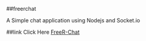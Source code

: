 ##freerchat

A Simple chat application using Nodejs and Socket.io

##link
Click Here [FreeR-Chat](https://freerchat.herokuapp.com/)
